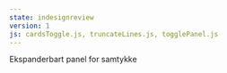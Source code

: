 ```yaml
---
state: indesignreview
version: 1
js: cardsToggle.js, truncateLines.js, togglePanel.js
---
```


Ekspanderbart panel for samtykke
